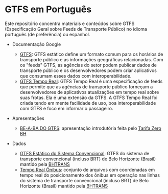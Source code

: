 # GTFS em Português

Este repositório concentra materiais e conteúdos sobre GTFS (Especificação Geral sobre Feeds de Transporte Público) no idioma português (de preferência) ou espanhol.

* Documentação Google
  + [GTFS](https://developers.google.com/transit/gtfs?hl=pt-br): GTFS estático define um formato comum para os horários de transporte público e as informações geográficas relacionadas. Com os "feeds" GTFS, as agências do setor podem publicar dados de transporte público e os desenvolvedores podem criar aplicativos que consumam esses dados com interoperabilidade.
  + [GTFS Tempo Real](https://developers.google.com/transit/gtfs-realtime?hl=pt-br): GTFS Tempo Real  é uma especificação de feeds que permite que as agências de transporte público forneçam a desenvolvedores de aplicativos atualizações em tempo real sobre suas frotas. Ela é uma extensão da GTFS. A GTFS Tempo Real foi criada tendo em mente facilidade de uso, boa interoperabilidade com GTFS e foco em informar o passageiro.

* Apresentações
  + [BE-A-BA DO GTFS](https://github.com/tarifazero/referencias_pt_gtfs/blob/main/files/BE-A-BA%20DO%20GTFS.pdf): apresentação introdutória feita pelo [Tarifa Zero BH](https://tarifazerobh.org/)

* Dados
  + [GTFS Estático do Sistema Convencional](https://dados.pbh.gov.br/dataset/gtfs-estatico-do-sistema-convencional): GTFS do sistema de transporte convencional (incluso BRT) de Belo Horizonte (Brasil) mantido pela [BHTRANS](https://dados.pbh.gov.br/organization/bhtrans)
  + [Tempo Real Ônibus](https://dados.pbh.gov.br/dataset/tempo_real_onibus_-_coordenada): conjunto de arquivos com coordenadas em tempo real do posicionamento dos ônibus em operação nas linhas do sistema de transporte convencional (incluso BRT) de Belo Horizonte (Brasil) mantido pela [BHTRANS](https://dados.pbh.gov.br/organization/bhtrans)
